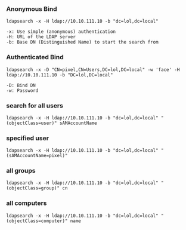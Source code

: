 
### Anonymous Bind
```shell
ldapsearch -x -H ldap://10.10.111.10 -b "dc=lol,dc=local"

-x: Use simple (anonymous) authentication
-H: URL of the LDAP server
-b: Base DN (Distinguished Name) to start the search from
```

### Authenticated Bind
```shell
ldapsearch -x -D "CN=pixel,CN=Users,DC=lol,DC=local" -w 'face' -H ldap://10.10.111.10 -b "DC=lol,DC=local"

-D: Bind DN
-w: Password
```

### search for all users
```shell
ldapsearch -x -H ldap://10.10.111.10 -b "dc=lol,dc=local" "(objectClass=user)" sAMAccountName
```

### specified user
```shell
ldapsearch -x -H ldap://10.10.111.10 -b "dc=lol,dc=local" "(sAMAccountName=pixel)"
```

### all groups
```shell
ldapsearch -x -H ldap://10.10.111.10 -b "dc=lol,dc=local" "(objectClass=group)" cn
```

### all computers
```shell
ldapsearch -x -H ldap://10.10.111.10 -b "dc=lol,dc=local" "(objectClass=computer)" name
```
